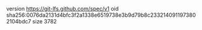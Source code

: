 version https://git-lfs.github.com/spec/v1
oid sha256:0076da2131d4bfc3f2a1338e6519738e3b9d79b8c2332140911973802104bdc7
size 3782
